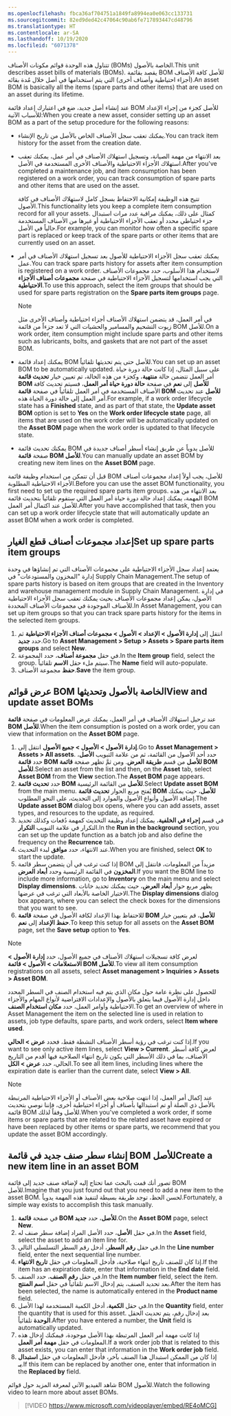 ```yaml
---
ms.openlocfilehash: fbca36af704751a1849fa8994ea0e063cc133731
ms.sourcegitcommit: 82ed9ded42c47064c90ab6fe717893447cd48796
ms.translationtype: HT
ms.contentlocale: ar-SA
ms.lasthandoff: 10/19/2020
ms.locfileid: "6071378"
---
```

<span data-ttu-id="04410-101">تتناول هذه الوحدة قوائم مكونات الأصناف (BOMs) الخاصة بالأصول.</span><span class="sxs-lookup"><span data-stu-id="04410-101">This unit describes asset bills of materials (BOMs).</span></span> <span data-ttu-id="04410-102">يقصد بقائمة BOM للأصل كافة الأصناف (أجزاء احتياطية وأصناف أخرى) التي يتم استخدامها في أصل خلال مُدة بقائه.</span><span class="sxs-lookup"><span data-stu-id="04410-102">An asset BOM is basically all the items (spare parts and other items) that are used on an asset during its lifetime.</span></span> 

<span data-ttu-id="04410-103">عند إنشاء أصل جديد، ضع في اعتبارك إعداد قائمة BOM للأصل كجزء من إجراء الإعداد للأسباب الآتية:</span><span class="sxs-lookup"><span data-stu-id="04410-103">When you create a new asset, consider setting up an asset BOM as a part of the setup procedure for the following reasons:</span></span> 

- <span data-ttu-id="04410-104">يمكنك تعقب سجل الأصناف الخاص بالأصل من تاريخ الإنشاء.</span><span class="sxs-lookup"><span data-stu-id="04410-104">You can track item history for the asset from the creation date.</span></span>
- <span data-ttu-id="04410-105">بعد الانتهاء من مهمة الصيانة، وتسجيل استهلاك الأصناف في أمر عمل، يمكنك تعقب استهلاك الأجزاء الاحتياطية والأصناف الأخرى المستخدمة في الأصل.</span><span class="sxs-lookup"><span data-stu-id="04410-105">After you've completed a maintenance job, and item consumption has been registered on a work order, you can track consumption of spare parts and other items that are used on the asset.</span></span> 

    <span data-ttu-id="04410-106">تتيح هذه الوظيفة إمكانية الاحتفاظ بسجل كامل لاستهلاك الأصناف في كافة الأصول.</span><span class="sxs-lookup"><span data-stu-id="04410-106">This functionality lets you keep a complete item consumption record for all your assets.</span></span> <span data-ttu-id="04410-107">كمثال على ذلك، يمكنك مراقبة عدد مرات استبدال جزء احتياطي محدد أو تعقب الأجزاء الاحتياطية أو غيرها من الأصناف المستخدمة حالياً في الأصل.</span><span class="sxs-lookup"><span data-stu-id="04410-107">For example, you can monitor how often a specific spare part is replaced or keep track of the spare parts or other items that are currently used on an asset.</span></span>


- <span data-ttu-id="04410-108">يمكنك تعقب سجل الأجزاء الاحتياطية للأصول بعد تسجيل استهلاك الأصناف في أمر عمل.</span><span class="sxs-lookup"><span data-stu-id="04410-108">You can track spare parts history for assets after item consumption is registered on a work order.</span></span> <span data-ttu-id="04410-109">لاستخدام هذا الأسلوب، حدد مجموعات الأصناف التي يجب استخدامها لتسجيل الأجزاء الاحتياطية في صفحة **مجموعات أصناف الأجزاء الاحتياطية**.</span><span class="sxs-lookup"><span data-stu-id="04410-109">To use this approach, select the item groups that should be used for spare parts registration on the **Spare parts item groups** page.</span></span>  

    > [!NOTE]
    > <span data-ttu-id="04410-110">في أمر العمل، قد يتضمن استهلاك الأصناف أجزاء احتياطية وأصناف الأخرى مثل زيوت التشحيم والمسامير والحشيات التي لا تعد جزءاً من قائمة BOM للأصل.</span><span class="sxs-lookup"><span data-stu-id="04410-110">On a work order, item consumption might include spare parts and other items such as lubricants, bolts, and gaskets that are not part of the asset BOM.</span></span>
    
- <span data-ttu-id="04410-111">يمكنك إعداد قائمة BOM للأصل حتى يتم تحديثها تلقائياً.</span><span class="sxs-lookup"><span data-stu-id="04410-111">You can set up an asset BOM to be automatically updated.</span></span> <span data-ttu-id="04410-112">على سبيل المثال، إذا كانت حالة دورة حياة أمر العمل تتضمن حالة **منتهية**، وكجزء من هذه الحالة، تم تعيين خيار **تحديث قائمة BOM‎ للأصل** إلى **نعم** في صفحة **حالة دورة حياة أمر العمل**، فسيتم تحديث كافة الأصناف المستخدمة في أمر العمل تلقائياً في صفحة **قائمة BOM‎ للأصل** عند تحديث أمر العمل إلى حالة دورة الحياة هذه.</span><span class="sxs-lookup"><span data-stu-id="04410-112">For example, if a work order lifecycle state has a **Finished** state, and as part of that state, the **Update asset BOM** option is set to **Yes** on the **Work order lifecycle state** page, all items that are used on the work order will be automatically updated on the **Asset BOM** page when the work order is updated to that lifecycle state.</span></span>
- <span data-ttu-id="04410-113">يمكنك تحديث قائمة BOM‎ للأصل يدوياً عن طريق إنشاء أسطر أصناف جديدة في صفحة **قائمة BOM‎ للأصل**.</span><span class="sxs-lookup"><span data-stu-id="04410-113">You can manually update an asset BOM by creating new item lines on the **Asset BOM** page.</span></span>

<span data-ttu-id="04410-114">قبل أن تتمكن من استخدام وظيفة قائمة BOM‎ للأصل، يجب أولاً إعداد مجموعات أصناف الأجزاء الاحتياطية المطلوبة.</span><span class="sxs-lookup"><span data-stu-id="04410-114">Before you can use the asset BOM functionality, you first need to set up the required spare parts item groups.</span></span> <span data-ttu-id="04410-115">بعد الانتهاء من هذه المهمة، يمكنك إعداد حالة دورة حياة أمر العمل التي ستقوم تلقائياً بتحديث قائمة BOM‎ للأصل عند اكتمال أمر العمل.</span><span class="sxs-lookup"><span data-stu-id="04410-115">After you have accomplished that task, then you can set up a work order lifecycle state that will automatically update an asset BOM when a work order is completed.</span></span>

## <a name="set-up-spare-parts-item-groups"></a><span data-ttu-id="04410-116">إعداد مجموعات أصناف قطع الغيار</span><span class="sxs-lookup"><span data-stu-id="04410-116">Set up spare parts item groups</span></span>
<span data-ttu-id="04410-117">يعتمد إعداد سجل الأجزاء الاحتياطية على مجموعات الأصناف التي تم إنشاؤها في وحدة إدارة "المخزون والمستودعات" في Supply Chain Management.</span><span class="sxs-lookup"><span data-stu-id="04410-117">The setup of spare parts history is based on item groups that are created in the Inventory and warehouse management module in Supply Chain Management.</span></span> <span data-ttu-id="04410-118">في إدارة الأصول، يمكن إعداد مجموعات الأصناف بحيث يمكنك تعقب سجل الأجزاء الاحتياطية للأصناف الموجودة في مجموعات الأصناف المحددة.</span><span class="sxs-lookup"><span data-stu-id="04410-118">In Asset Management, you can set up item groups so that you can track spare parts history for the items in the selected item groups.</span></span>

1.  <span data-ttu-id="04410-119">انتقل إلى **إدارة الأصول > الإعداد > الأصول > مجموعات أصناف الأجزاء الاحتياطية** ثم حدد **جديد**.</span><span class="sxs-lookup"><span data-stu-id="04410-119">Go to **Asset Management > Setup > Assets > Spare parts item groups** and select **New**.</span></span> 
2.  <span data-ttu-id="04410-120">في حقل **مجموعة أصناف**، حدد المجموعة.</span><span class="sxs-lookup"><span data-stu-id="04410-120">In the **Item group** field, select the group.</span></span> <span data-ttu-id="04410-121">سيتم ملء حقل **الاسم** تلقائياً.</span><span class="sxs-lookup"><span data-stu-id="04410-121">The **Name** field will auto-populate.</span></span>
3.  <span data-ttu-id="04410-122">**حفظ** مجموعة الأصناف.</span><span class="sxs-lookup"><span data-stu-id="04410-122">**Save** the item group.</span></span>

## <a name="view-and-update-asset-boms"></a><span data-ttu-id="04410-123">عرض قوائم BOM الخاصة بالأصول وتحديثها</span><span class="sxs-lookup"><span data-stu-id="04410-123">View and update asset BOMs</span></span>
<span data-ttu-id="04410-124">عند ترحيل استهلاك الأصناف في أمر العمل، يمكنك عرض المعلومات في صفحة **قائمة BOM للأصل**.</span><span class="sxs-lookup"><span data-stu-id="04410-124">When the item consumption is posted on a work order, you can view that information on the **Asset BOM** page.</span></span>

1.  <span data-ttu-id="04410-125">انتقل إلى **‎إدارة الأصول > الأصول > جميع الأصول**.</span><span class="sxs-lookup"><span data-stu-id="04410-125">Go to **Asset Management > Assets > All assets**.</span></span> <span data-ttu-id="04410-126">حدد أحد الأصول من القائمة، ثم من علامة التبويب **الأصل**، حدد **قائمة BOM للأصل** من قسم **طريقة العرض**. ومن ثمَّ تظهر صفحة **قائمة BOM للأصل**.</span><span class="sxs-lookup"><span data-stu-id="04410-126">Select an asset from the list and then, on the **Asset** tab, select **Asset BOM** from the **View** section.The **Asset BOM** page appears.</span></span> 
2.  <span data-ttu-id="04410-127">حدد **تحديث قائمة BOM للأصل** من القائمة الرئيسية.</span><span class="sxs-lookup"><span data-stu-id="04410-127">Select **Update asset BOM** from the main menu.</span></span> <span data-ttu-id="04410-128">يُفتح مربع الحوار **تحديث قائمة BOM للأصل**، حيث يمكنك إضافة الأصول وأنواع الأصول والموارد إلى التحديث، على النحو المطلوب.</span><span class="sxs-lookup"><span data-stu-id="04410-128">The **Update asset BOM** dialog box opens, where you can add assets, asset types, and resources to the update, as required.</span></span> 
3.  <span data-ttu-id="04410-129">في قسم **إجراء في الخلفية**، يمكنك إعداد وظيفة التحديث كمهمة دُفعات وكذلك تحديد التكرار في علامة التبويب **التكرار**.</span><span class="sxs-lookup"><span data-stu-id="04410-129">In the **Run in the background** section, you can set up the update function as a batch job and also define the frequency on the **Recurrence** tab.</span></span> 
4.  <span data-ttu-id="04410-130">عند الانتهاء، حدد **موافق** لبدء التحديث.</span><span class="sxs-lookup"><span data-stu-id="04410-130">When you are finished, select **OK** to start the update.</span></span> 
5.  <span data-ttu-id="04410-131">إذا كنت ترغب في أن يتضمن سطر قائمة BOM مزيداً من المعلومات، فانتقل إلى **المخزون** في القائمة الرئيسية وحدد **أبعاد العرض**.</span><span class="sxs-lookup"><span data-stu-id="04410-131">If you want the BOM line to include more information, go to **Inventory** on the main menu and select **Display dimensions**.</span></span> <span data-ttu-id="04410-132">يظهر مربع حوار **أبعاد العرض**، حيث يمكنك تحديد خانات الاختيار الخاصة بالأبعاد التي ترغب في عرضها.</span><span class="sxs-lookup"><span data-stu-id="04410-132">The **Display dimensions** dialog box appears, where you can select the check boxes for the dimensions that you want to see.</span></span> 
6.  <span data-ttu-id="04410-133">للاحتفاظ بهذا الإعداد لكافة الأصول في صفحة **قائمة BOM للأصل**، قم بتعيين خيار **حفظ الإعداد** إلى **نعم**.</span><span class="sxs-lookup"><span data-stu-id="04410-133">To keep this setup for all assets on the **Asset BOM** page, set the **Save setup** option to **Yes**.</span></span> 

> [!NOTE]
> <span data-ttu-id="04410-134">لعرض كافة تسجيلات استهلاك الأصناف في جميع الأصول، حدد **إدارة الأصول > الاستعلامات > الأصول > قائمة BOM للأصل**.</span><span class="sxs-lookup"><span data-stu-id="04410-134">To view all item consumption registrations on all assets, select **Asset management > Inquiries > Assets > Asset BOM**.</span></span>

<span data-ttu-id="04410-135">للحصول على نظرة عامة حول مكان الذي يتم فيه استخدام الصنف في السطر المحدد داخل إدارة الأصول فيما يتعلق بالأصول والإعدادات الافتراضية لأنواع المهام والأجزاء الاحتياطية وأوامر العمل، حدد **مكان استخدام الصنف**.</span><span class="sxs-lookup"><span data-stu-id="04410-135">To get an overview of where in Asset Management the item on the selected line is used in relation to assets, job type defaults, spare parts, and work orders, select **Item where used**.</span></span>

<span data-ttu-id="04410-136">إذا كنت ترغب في رؤية أسطر الأصناف النشطة فقط، فحدد **عرض > الحالي**.</span><span class="sxs-lookup"><span data-stu-id="04410-136">If you want to see only active item lines, select **View > Current**.</span></span> <span data-ttu-id="04410-137">لعرض كافة أسطر الأصناف، بما في ذلك الأسطر التي يكون تاريخ انتهاء الصلاحية فيها أقدم من التاريخ الحالي، حدد **عرض > الكل**.</span><span class="sxs-lookup"><span data-stu-id="04410-137">To see all item lines, including lines where the expiration date is earlier than the current date, select **View > All**.</span></span> 

> [!NOTE]
> <span data-ttu-id="04410-138">عند إكمال أمر العمل، إذا انتهت صلاحية بعض الأصناف أو الأجزاء الاحتياطية المرتبطة بالأصل ذي الصلة أو تم استبدالها بأصناف أو أجزاء احتياطية أخرى، فإننا نوصي بتحديث قائمة BOM للأصل وفقاً لذلك.</span><span class="sxs-lookup"><span data-stu-id="04410-138">When you've completed a work order, if some items or spare parts that are related to the related asset have expired or have been replaced by other items or spare parts, we recommend that you update the asset BOM accordingly.</span></span>

## <a name="create-a-new-item-line-in-an-asset-bom"></a><span data-ttu-id="04410-139">إنشاء سطر صنف جديد في قائمة BOM للأصل</span><span class="sxs-lookup"><span data-stu-id="04410-139">Create a new item line in an asset BOM</span></span>
<span data-ttu-id="04410-140">تصور أنك قمت بالبحث عما تحتاج إليه لإضافة صنف جديد إلى قائمة BOM للأصل.</span><span class="sxs-lookup"><span data-stu-id="04410-140">Imagine that you just found out that you need to add a new item to the asset BOM.</span></span> <span data-ttu-id="04410-141">لحسن الحظ، توجد طريقة بسيطة لتنفيذ هذه المهمة يدوياً.</span><span class="sxs-lookup"><span data-stu-id="04410-141">Fortunately, a simple way exists to accomplish this task manually.</span></span>

1.  <span data-ttu-id="04410-142">في صفحة **قائمة BOM للأصل**، حدد **جديد**.</span><span class="sxs-lookup"><span data-stu-id="04410-142">On the **Asset BOM** page, select **New**.</span></span>
2.  <span data-ttu-id="04410-143">في حقل **الأصل**، حدد الأصل المراد إضافة سطر صنف له.</span><span class="sxs-lookup"><span data-stu-id="04410-143">In the **Asset** field, select the asset to add an item line for.</span></span>
3.  <span data-ttu-id="04410-144">في حقل **رقم السطر**، أدخل رقم السطر التسلسلي التالي.</span><span class="sxs-lookup"><span data-stu-id="04410-144">In the **Line number** field, enter the next sequential line number.</span></span>
4.  <span data-ttu-id="04410-145">إذا كان للصنف تاريخ انتهاء صلاحية، فأدخل المعلومات في حقل **تاريخ الانتهاء**.</span><span class="sxs-lookup"><span data-stu-id="04410-145">If the item has an expiration date, enter that information in the **End date** field.</span></span>
5.  <span data-ttu-id="04410-146">في حقل **رقم الصنف**، حدد الصنف.</span><span class="sxs-lookup"><span data-stu-id="04410-146">In the **Item number** field, select the item.</span></span> <span data-ttu-id="04410-147">بعد تحديد الصنف، يتم إدخال الاسم تلقائياً في حقل **اسم المنتج**.</span><span class="sxs-lookup"><span data-stu-id="04410-147">After the item has been selected, the name is automatically entered in the **Product name** field.</span></span>
6.  <span data-ttu-id="04410-148">في حقل **الكمية**، أدخل الكمية المستخدمة لهذا الأصل.</span><span class="sxs-lookup"><span data-stu-id="04410-148">In the **Quantity** field, enter the quantity that is used for this asset.</span></span> <span data-ttu-id="04410-149">بعد إدخال رقم، يتم تحديث الحقل **الوحدة** تلقائياً.</span><span class="sxs-lookup"><span data-stu-id="04410-149">After you have entered a number, the **Unit** field is automatically updated.</span></span>
7.  <span data-ttu-id="04410-150">إذا كانت مهمة أمر العمل المرتبطة بهذا الأصل موجودة، فيمكنك إدخال هذه المعلومات في حقل **مهمة أمر العمل**.</span><span class="sxs-lookup"><span data-stu-id="04410-150">If a work order job that is related to this asset exists, you can enter that information in the **Work order job** field.</span></span>
8.  <span data-ttu-id="04410-151">إذا كان من الممكن استبدال هذا الصنف بآخر، فأدخل المعلومات في حقل **استبدال بـ**.</span><span class="sxs-lookup"><span data-stu-id="04410-151">If this item can be replaced by another one, enter that information in the **Replaced by** field.</span></span>

<span data-ttu-id="04410-152">شاهد الفيديو الآتي لمعرفة المزيد حول قوائم BOM للأصول.</span><span class="sxs-lookup"><span data-stu-id="04410-152">Watch the following video to learn more about asset BOMs.</span></span>

 > [!VIDEO https://www.microsoft.com/videoplayer/embed/RE4oMCG]

